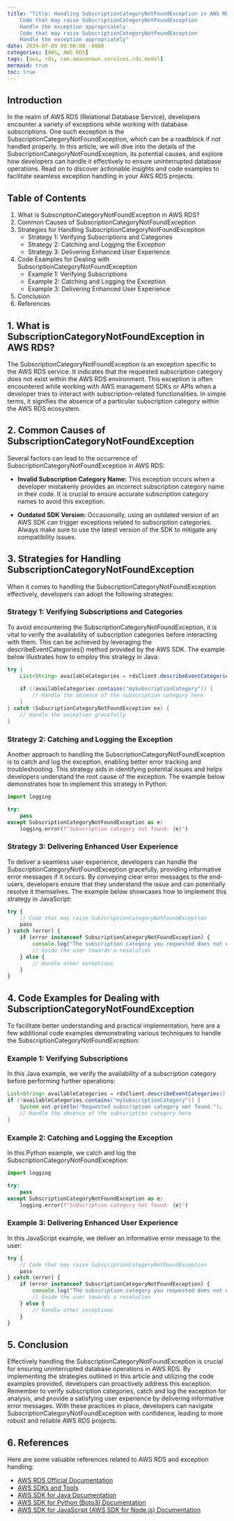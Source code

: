 ```yaml
---
title: "Title: Handling SubscriptionCategoryNotFoundException in AWS RDS: A Guide for Developers
    Code that may raise SubscriptionCategoryNotFoundException
    Handle the exception appropriately
    Code that may raise SubscriptionCategoryNotFoundException
    Handle the exception appropriately"
date: 2024-07-09 09:00:00 -0000
categories: [AWS, AWS RDS]
tags: [aws, rds, com.amazonaws.services.rds.model]
mermaid: true
toc: true
---
```



## Introduction
In the realm of AWS RDS (Relational Database Service), developers encounter a variety of exceptions while working with database subscriptions. One such exception is the SubscriptionCategoryNotFoundException, which can be a roadblock if not handled properly. In this article, we will dive into the details of the SubscriptionCategoryNotFoundException, its potential causes, and explore how developers can handle it effectively to ensure uninterrupted database operations. Read on to discover actionable insights and code examples to facilitate seamless exception handling in your AWS RDS projects.

## Table of Contents
1. What is SubscriptionCategoryNotFoundException in AWS RDS?
2. Common Causes of SubscriptionCategoryNotFoundException
3. Strategies for Handling SubscriptionCategoryNotFoundException
    - Strategy 1: Verifying Subscriptions and Categories
    - Strategy 2: Catching and Logging the Exception
    - Strategy 3: Delivering Enhanced User Experience
4. Code Examples for Dealing with SubscriptionCategoryNotFoundException
    - Example 1: Verifying Subscriptions
    - Example 2: Catching and Logging the Exception
    - Example 3: Delivering Enhanced User Experience
5. Conclusion
6. References

## 1. What is SubscriptionCategoryNotFoundException in AWS RDS?
The SubscriptionCategoryNotFoundException is an exception specific to the AWS RDS service. It indicates that the requested subscription category does not exist within the AWS RDS environment. This exception is often encountered while working with AWS management SDKs or APIs when a developer tries to interact with subscription-related functionalities. In simple terms, it signifies the absence of a particular subscription category within the AWS RDS ecosystem.

## 2. Common Causes of SubscriptionCategoryNotFoundException
Several factors can lead to the occurrence of SubscriptionCategoryNotFoundException in AWS RDS:

- **Invalid Subscription Category Name:** This exception occurs when a developer mistakenly provides an incorrect subscription category name in their code. It is crucial to ensure accurate subscription category names to avoid this exception.

- **Outdated SDK Version:** Occasionally, using an outdated version of an AWS SDK can trigger exceptions related to subscription categories. Always make sure to use the latest version of the SDK to mitigate any compatibility issues.

## 3. Strategies for Handling SubscriptionCategoryNotFoundException
When it comes to handling the SubscriptionCategoryNotFoundException effectively, developers can adopt the following strategies:

### Strategy 1: Verifying Subscriptions and Categories
To avoid encountering the SubscriptionCategoryNotFoundException, it is vital to verify the availability of subscription categories before interacting with them. This can be achieved by leveraging the describeEventCategories() method provided by the AWS SDK. The example below illustrates how to employ this strategy in Java:

```java
try {
    List<String> availableCategories = rdsClient.describeEventCategories().getEventCategories();
    
    if (!availableCategories.contains("mySubscriptionCategory")) {
        // Handle the absence of the subscription category here
    }
} catch (SubscriptionCategoryNotFoundException ex) {
    // Handle the exception gracefully
}
```

### Strategy 2: Catching and Logging the Exception
Another approach to handling the SubscriptionCategoryNotFoundException is to catch and log the exception, enabling better error tracking and troubleshooting. This strategy aids in identifying potential issues and helps developers understand the root cause of the exception. The example below demonstrates how to implement this strategy in Python:

```python
import logging

try:
    pass
except SubscriptionCategoryNotFoundException as e:
    logging.error(f"Subscription category not found: {e}")
```

### Strategy 3: Delivering Enhanced User Experience
To deliver a seamless user experience, developers can handle the SubscriptionCategoryNotFoundException gracefully, providing informative error messages if it occurs. By conveying clear error messages to the end-users, developers ensure that they understand the issue and can potentially resolve it themselves. The example below showcases how to implement this strategy in JavaScript:

```javascript
try {
    // Code that may raise SubscriptionCategoryNotFoundException
    pass
} catch (error) {
    if (error instanceof SubscriptionCategoryNotFoundException) {
        console.log("The subscription category you requested does not exist. Please try again with a valid category.");
        // Guide the user towards a resolution
    } else {
        // Handle other exceptions
    }
}
```

## 4. Code Examples for Dealing with SubscriptionCategoryNotFoundException
To facilitate better understanding and practical implementation, here are a few additional code examples demonstrating various techniques to handle the SubscriptionCategoryNotFoundException:

### Example 1: Verifying Subscriptions
In this Java example, we verify the availability of a subscription category before performing further operations:

```java
List<String> availableCategories = rdsClient.describeEventCategories().getEventCategories();
if (!availableCategories.contains("mySubscriptionCategory")) {
    System.out.println("Requested subscription category not found.");
    // Handle the absence of the subscription category here
}
```

### Example 2: Catching and Logging the Exception
In this Python example, we catch and log the SubscriptionCategoryNotFoundException:

```python
import logging

try:
    pass
except SubscriptionCategoryNotFoundException as e:
    logging.error(f"Subscription category not found: {e}")
```

### Example 3: Delivering Enhanced User Experience
In this JavaScript example, we deliver an informative error message to the user:

```javascript
try {
    // Code that may raise SubscriptionCategoryNotFoundException
    pass
} catch (error) {
    if (error instanceof SubscriptionCategoryNotFoundException) {
        console.log("The subscription category you requested does not exist. Please try again with a valid category.");
        // Guide the user towards a resolution
    } else {
        // Handle other exceptions
    }
}
```

## 5. Conclusion
Effectively handling the SubscriptionCategoryNotFoundException is crucial for ensuring uninterrupted database operations in AWS RDS. By implementing the strategies outlined in this article and utilizing the code examples provided, developers can proactively address this exception. Remember to verify subscription categories, catch and log the exception for analysis, and provide a satisfying user experience by delivering informative error messages. With these practices in place, developers can navigate SubscriptionCategoryNotFoundException with confidence, leading to more robust and reliable AWS RDS projects.

## 6. References
Here are some valuable references related to AWS RDS and exception handling:

- [AWS RDS Official Documentation](https://docs.aws.amazon.com/rds/index.html)
- [AWS SDKs and Tools](https://aws.amazon.com/tools/)
- [AWS SDK for Java Documentation](https://docs.aws.amazon.com/sdk-for-java/index.html)
- [AWS SDK for Python (Boto3) Documentation](https://boto3.amazonaws.com/v1/documentation/api/latest/index.html)
- [AWS SDK for JavaScript (AWS SDK for Node.js) Documentation](https://docs.aws.amazon.com/sdk-for-javascript/index.html)